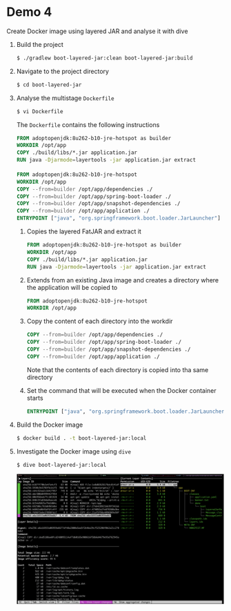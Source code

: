 # Demo 4

Create Docker image using layered JAR and analyse it with dive

1. Build the project

   ```bash
   $ ./gradlew boot-layered-jar:clean boot-layered-jar:build
   ```

1. Navigate to the project directory

   ```bash
   $ cd boot-layered-jar
   ```

1. Analyse the multistage `Dockerfile`

   ```bash
   $ vi Dockerfile
   ```

   The `Dockerfile` contains the following instructions

   ```dockerfile
   FROM adoptopenjdk:8u262-b10-jre-hotspot as builder
   WORKDIR /opt/app
   COPY ./build/libs/*.jar application.jar
   RUN java -Djarmode=layertools -jar application.jar extract

   FROM adoptopenjdk:8u262-b10-jre-hotspot
   WORKDIR /opt/app
   COPY --from=builder /opt/app/dependencies ./
   COPY --from=builder /opt/app/spring-boot-loader ./
   COPY --from=builder /opt/app/snapshot-dependencies ./
   COPY --from=builder /opt/app/application ./
   ENTRYPOINT ["java", "org.springframework.boot.loader.JarLauncher"]
   ```

   1. Copies the layered FatJAR and extract it

      ```dockerfile
      FROM adoptopenjdk:8u262-b10-jre-hotspot as builder
      WORKDIR /opt/app
      COPY ./build/libs/*.jar application.jar
      RUN java -Djarmode=layertools -jar application.jar extract
      ```

   1. Extends from an existing Java image and creates a directory where the application will be copied to

      ```dockerfile
      FROM adoptopenjdk:8u262-b10-jre-hotspot
      WORKDIR /opt/app
      ```

   1. Copy the content of each directory into the workdir

      ```dockerfile
      COPY --from=builder /opt/app/dependencies ./
      COPY --from=builder /opt/app/spring-boot-loader ./
      COPY --from=builder /opt/app/snapshot-dependencies ./
      COPY --from=builder /opt/app/application ./
      ```

      Note that the contents of each directory is copied into tha same directory

   1. Set the command that will be executed when the Docker container starts

      ```dockerfile
      ENTRYPOINT ["java", "org.springframework.boot.loader.JarLauncher"]
      ```

1. Build the Docker image

   ```bash
   $ docker build . -t boot-layered-jar:local
   ```

1. Investigate the Docker image using `dive`

   ```bash
   $ dive boot-layered-jar:local
   ```

   ![dive boot-layered-jar](../images/dive-boot-layered-jar.png)
